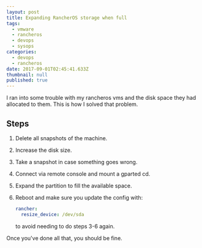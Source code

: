 ```yaml
---
layout: post
title: Expanding RancherOS storage when full
tags:
  - vmware
  - rancheros
  - devops
  - sysops
categories:
  - devops
  - rancheros
date: 2017-09-01T02:45:41.633Z
thumbnail: null
published: true
---
```

I ran into some trouble with my rancheros vms and the disk space they had allocated to them. This is how I solved that problem.

## Steps

1. Delete all snapshots of the machine.

2. Increase the disk size.

3. Take a snapshot in case something goes wrong.

3. Connect via remote console and mount a gparted cd.

4. Expand the partition to fill the available space.

5. Reboot and make sure you update the config with:

   ```yaml
   rancher:
     resize_device: /dev/sda
   ```

   to avoid needing to do steps 3-6 again.

Once you've done all that, you should be fine.
